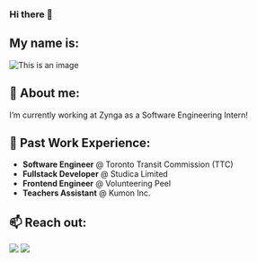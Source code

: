 ### Hi there 👋 

## My name is:


![This is an image](https://raw.githubusercontent.com/Mohitbhavsar707/Mohitbhavsar707/main/mohitBanner.png)

<!--
**Mohitbhavsar707/Mohitbhavsar707** is a ✨ _special_ ✨ repository because its `README.md` (this file) appears on your GitHub profile.

Here are some ideas to get you started:
- 👯 I’m looking to collaborate on ...
- 🤔 I’m looking for help with ...
- 💬 Ask me about ...
- 📫 How to reach me: ...
- 😄 Pronouns: ...
- ⚡ Fun fact: ...
#### I’m currently studying Systems Design Engineering at the University of Waterloo!

-->

## 🔭 About me:
I’m currently working at Zynga as a Software Engineering Intern!

## 🌱 Past Work Experience:
- **Software Engineer** @ Toronto Transit Commission (TTC)
- **Fullstack Developer** @ Studica Limited
- **Frontend Engineer** @ Volunteering Peel
- **Teachers Assistant** @ Kumon Inc.


## 📫 Reach out:

[![](https://img.shields.io/badge/Gmail-D14836?style=for-the-badge&logo=gmail&logoColor=white)](mailto:mohitbhavsar707@gmail.com) [![](https://img.shields.io/badge/LinkedIn-0077B5?style=for-the-badge&logo=linkedin&logoColor=white)](https://www.linkedin.com/in/mohit-bhavsar/)



